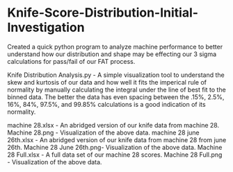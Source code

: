 # Knife-Score-Distribution-Initial-Investigation
Created a quick python program to analyze machine performance to better understand how our distribution and shape may be effecting our 3 sigma calculations for pass/fail of our FAT process.

Knife Distribution Analysis.py - A simple visualization tool to understand the skew and kurtosis of our data and how well it fits the imperical rule of normality by manually calculating the integral under the line of best fit to the binned data. The better the data has even spacing between the .15%, 2.5%, 16%, 84%, 97.5%, and 99.85% calculations is a good indication of its normality.

machine 28.xlsx - An abridged version of our knife data from machine 28.
Machine 28.png - Visualization of the above data.
machine 28 june 26th.xlsx - An abridged version of our knife data from machine 28 from june 26th.
Machine 28 June 26th.png- Visualization of the above data.
Machine 28 Full.xlsx - A full data set of our machine 28 scores.
Machine 28 Full.png - Visualization of the above data.
